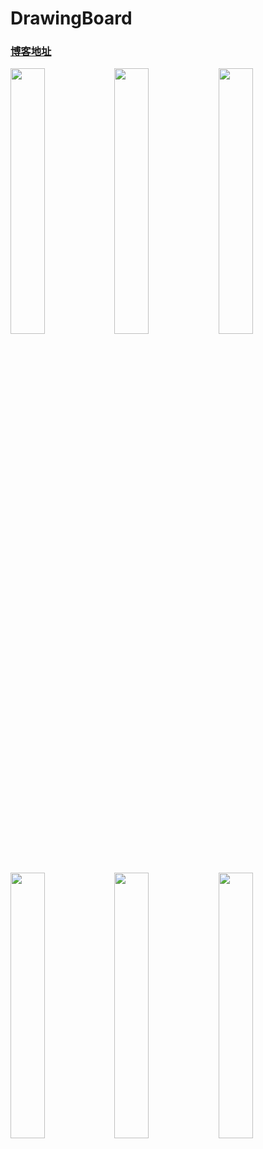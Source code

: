 # DrawingBoard
### <a href="http://blog.csdn.net/zhangao0086/article/details/43836789" target="_blank">博客地址</a>

<img width=33% src="https://raw.githubusercontent.com/zhangao0086/DrawingBoard/master/preview1.png" /><img width=33% src="https://raw.githubusercontent.com/zhangao0086/DrawingBoard/master/preview2.png" /><img width=33% src="https://raw.githubusercontent.com/zhangao0086/DrawingBoard/master/preview3.png" /><br />
<img width=33% src="https://raw.githubusercontent.com/zhangao0086/DrawingBoard/master/preview4.png" /><img width=33% src="https://raw.githubusercontent.com/zhangao0086/DrawingBoard/master/preview5.png" /><img width=33% src="https://raw.githubusercontent.com/zhangao0086/DrawingBoard/master/preview6.png" />
